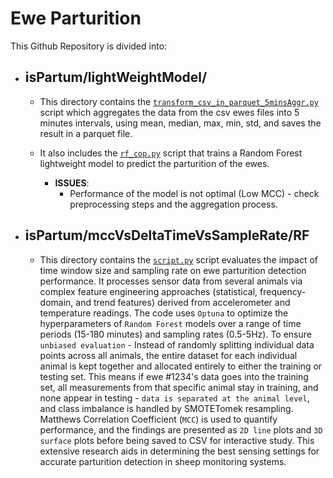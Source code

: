# Ewe Parturition

This Github Repository is divided into:
    
- ## isPartum/lightWeightModel/

    - This directory contains the [`transform_csv_in_parquet_5minsAggr.py`](./isPartum/lightWeightModel/transform_csv_in_parquet_5minsAggr.py) script which aggregates the data from the csv ewes files into 5 minutes intervals, using mean, median, max, min, std, and saves the result in a parquet file.

    - It also includes the [`rf_cop.py`](./isPartum/lightWeightModel/RF/rf_cop.py) script that trains a Random Forest lightweight model to predict the parturition of the ewes. 

        - **ISSUES**:
            - Performance of the model is not optimal (Low MCC) - check preprocessing steps and the aggregation process.

- ## isPartum/mccVsDeltaTimeVsSampleRate/RF

    - This directory contains the [`script.py`](./isPartum/mccVsDeltaTimeVsSampleRate/RF/script.py) script evaluates the impact of time window size and sampling rate on ewe parturition detection performance. It processes sensor data from several animals via complex feature engineering approaches (statistical, frequency-domain, and trend features) derived from accelerometer and temperature readings. The code uses `Optuna` to optimize the hyperparameters of `Random Forest` models over a range of time periods (15-180 minutes) and sampling rates (0.5-5Hz). To ensure `unbiased evaluation` - Instead of randomly splitting individual data points across all animals, the entire dataset for each individual animal is kept together and allocated entirely to either the training or testing set. This means if ewe #1234's data goes into the training set, all measurements from that specific animal stay in training, and none appear in testing - `data is separated at the animal level`, and class imbalance is handled by SMOTETomek resampling. Matthews Correlation Coefficient (`MCC`) is used to quantify performance, and the findings are presented as `2D line` plots and `3D surface` plots before being saved to CSV for interactive study. This extensive research aids in determining the best sensing settings for accurate parturition detection in sheep monitoring systems.